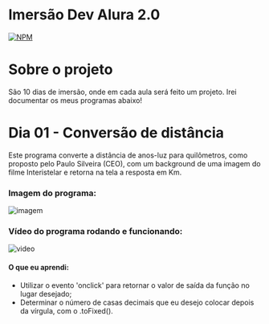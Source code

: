 # Imersão Dev Alura 2.0
[![NPM](https://img.shields.io/npm/l/react)](https://github.com/joaobruno05/imersaoAlura2.0/blob/main/license.txt)

# Sobre o projeto

São 10 dias de imersão, onde em cada aula será feito um projeto. Irei documentar os meus programas abaixo!

# Dia 01 - Conversão de distância

Este programa converte a distância de anos-luz para quilômetros, como proposto pelo Paulo Silveira (CEO), com um background de uma imagem do filme Interistelar e retorna na tela a resposta em Km.

### Imagem do programa:
![imagem](https://github.com/joaobruno05/imersaoAlura2.0/blob/main/Conversor%20de%20dist%C3%A2ncia.png)


### Vídeo do programa rodando e funcionando:
![video](https://github.com/joaobruno05/imersaoAlura2.0/blob/main/Conversor-de-dist%C3%A2ncia.gif)


#### O que eu aprendi:
- Utilizar o evento 'onclick' para retornar o valor de saída da função no lugar desejado;
- Determinar o número de casas decimais que eu desejo colocar depois da vírgula, com o .toFixed().
